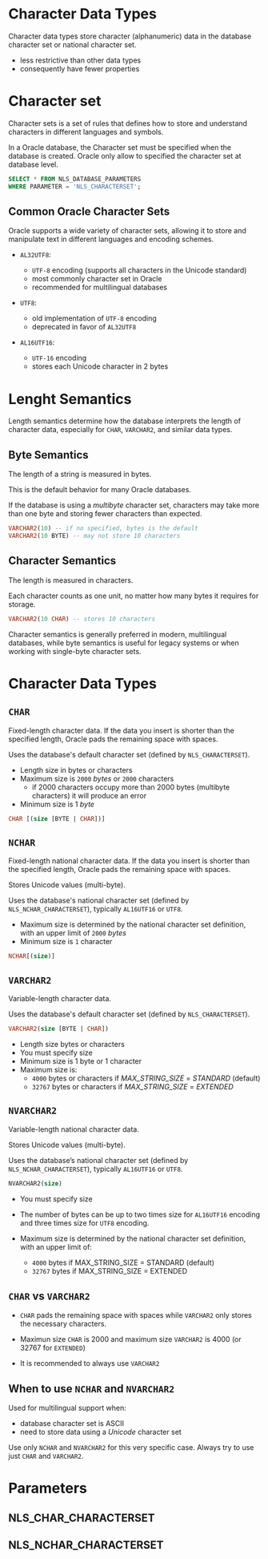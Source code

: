 # Character Data Types

Character data types store character (alphanumeric) data in the database character set or national character set.

- less restrictive than other data types
- consequently have fewer properties

# Character set

Character sets is a set of rules that defines how to store and understand characters in different languages and symbols.

In a Oracle database, the Character set must be specified when the database is created. Oracle only allow to specified the character set at database level.

```sql
SELECT * FROM NLS_DATABASE_PARAMETERS
WHERE PARAMETER = 'NLS_CHARACTERSET';
```

## Common Oracle Character Sets

Oracle supports a wide variety of character sets, allowing it to store and manipulate text in different languages and encoding schemes.

- `AL32UTF8`:

  - `UTF-8` encoding (supports all characters in the Unicode standard)
  - most commonly character set in Oracle
  - recommended for multilingual databases

- `UTF8`:

  - old implementation of `UTF-8` encoding
  - deprecated in favor of `AL32UTF8`

- `AL16UTF16`:

  - `UTF-16` encoding
  - stores each Unicode character in 2 bytes

# Lenght Semantics

Length semantics determine how the database interprets the length of character data, especially for `CHAR`, `VARCHAR2`, and similar data types.

## Byte Semantics

The length of a string is measured in bytes.

This is the default behavior for many Oracle databases.

If the database is using a _multibyte_ character set, characters may take more than one byte and storing fewer characters than expected.

```sql
VARCHAR2(10) -- if no specified, bytes is the default
VARCHAR2(10 BYTE) -- may not store 10 characters
```

## Character Semantics

The length is measured in characters.

Each character counts as one unit, no matter how many bytes it requires for storage.

```sql
VARCHAR2(10 CHAR) -- stores 10 characters
```

Character semantics is generally preferred in modern, multilingual databases, while byte semantics is useful for legacy systems or when working with single-byte character sets.

# Character Data Types

## `CHAR`

Fixed-length character data. If the data you insert is shorter than the specified length, Oracle pads the remaining space with spaces.

Uses the database's default character set (defined by `NLS_CHARACTERSET`).

- Length size in bytes or characters
- Maximum size is `2000` _bytes_ or `2000` characters
  - if 2000 characters occupy more than 2000 bytes (multibyte characters) it will produce an error
- Minimum size is 1 _byte_

```sql
CHAR [(size [BYTE | CHAR])]
```

## `NCHAR`

Fixed-length national character data. If the data you insert is shorter than the specified length, Oracle pads the remaining space with spaces.

Stores Unicode values (multi-byte).

Uses the database's national character set (defined by `NLS_NCHAR_CHARACTERSET`), typically `AL16UTF16` or `UTF8`.

- Maximum size is determined by the national character set definition, with an upper limit of `2000` _bytes_
- Minimum size is `1` character

```sql
NCHAR[(size)]
```

## `VARCHAR2`

Variable-length character data.

Uses the database's default character set (defined by `NLS_CHARACTERSET`).

```sql
VARCHAR2(size [BYTE | CHAR])
```

- Length size bytes or characters
- You must specify size
- Minimum size is 1 byte or 1 character
- Maximum size is:
  - `4000` bytes or characters if _MAX_STRING_SIZE_ = _STANDARD_ (default)
  - `32767` bytes or characters if _MAX_STRING_SIZE_ = _EXTENDED_

## `NVARCHAR2`

Variable-length national character data.

Stores Unicode values (multi-byte).

Uses the database’s national character set (defined by `NLS_NCHAR_CHARACTERSET`), typically `AL16UTF16` or `UTF8`.

```sql
NVARCHAR2(size)
```

- You must specify size
- The number of bytes can be up to two times size for `AL16UTF16` encoding and three times size for `UTF8` encoding.
- Maximum size is determined by the national character set definition, with an upper limit of:

  - `4000` bytes if MAX_STRING_SIZE = STANDARD (default)
  - `32767` bytes if MAX_STRING_SIZE = EXTENDED

## `CHAR` vs `VARCHAR2`

- `CHAR` pads the remaining space with spaces while `VARCHAR2` only stores the necessary characters.

- Maximun size `CHAR` is 2000 and maximum size `VARCHAR2` is 4000 (or 32767 for `EXTENDED`)

- It is recommended to always use `VARCHAR2`

## When to use `NCHAR` and `NVARCHAR2`

Used for multilingual support when:

- database character set is ASCII
- need to store data using a _Unicode_ character set

Use only `NCHAR` and `NVARCHAR2` for this very specific case.
Always try to use just `CHAR` and `VARCHAR2`.

# Parameters

## NLS_CHAR_CHARACTERSET

## NLS_NCHAR_CHARACTERSET
